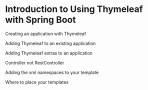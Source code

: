 # Introduction to Using Thymeleaf with Spring Boot

Creating an application with Thymeleaf

Adding Thymeleaf to an existing application

Adding Thymeleaf extras to an application

Controller not RestController

Adding the xml namespaces to your template

Where to place your templates

